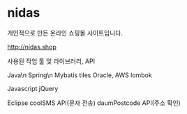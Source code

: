 # nidas

개인적으로 만든 온라인 쇼핑몰 사이트입니다.

http://nidas.shop

사용된 작업 툴 및 라이브러리, API

Java\n
Spring\n
Mybatis
tiles
Oracle, AWS
lombok

Javascript
jQuery

Eclipse
coolSMS API(문자 전송)
daumPostcode API(주소 확인)
